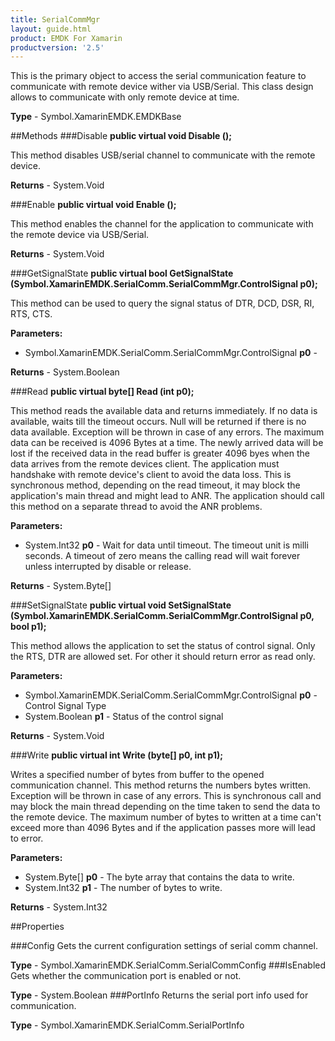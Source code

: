 ```yaml
---
title: SerialCommMgr
layout: guide.html 
product: EMDK For Xamarin 
productversion: '2.5' 
---
```

This is the primary object to access the serial communication feature to communicate with remote device wither via USB/Serial. This class design allows to communicate with only remote device at time.

**Type** - Symbol.XamarinEMDK.EMDKBase

##Methods
###Disable
**public virtual void Disable ();**

This method disables USB/serial channel to communicate with the remote device.


**Returns** - System.Void

###Enable
**public virtual void Enable ();**

This method enables the channel for the application to communicate with the remote device via USB/Serial.


**Returns** - System.Void

###GetSignalState
**public virtual bool GetSignalState (Symbol.XamarinEMDK.SerialComm.SerialCommMgr.ControlSignal p0);**

This method can be used to query the signal status of DTR, DCD, DSR, RI, RTS, CTS.

**Parameters:** 

* Symbol.XamarinEMDK.SerialComm.SerialCommMgr.ControlSignal **p0** - 
        

**Returns** - System.Boolean

###Read
**public virtual byte[] Read (int p0);**

This method reads the available data and returns immediately. If no data is available, waits till the timeout occurs. Null will be returned if there is no data available. Exception will be thrown in case of any errors. The maximum data can be received is 4096 Bytes at a time. The newly arrived data will be lost if the received data in the read buffer is greater 4096 byes when the data arrives from the remote devices client. The application must handshake with remote device's client to avoid the data loss. This is synchronous method, depending on the read timeout, it may block the application's main thread and might lead to ANR. The application should call this method on a separate thread to avoid the ANR problems.

**Parameters:** 

* System.Int32 **p0** - Wait for data until timeout. The timeout unit is milli seconds. A timeout of zero means the calling read will wait forever unless interrupted by disable or release.

**Returns** - System.Byte[]

###SetSignalState
**public virtual void SetSignalState (Symbol.XamarinEMDK.SerialComm.SerialCommMgr.ControlSignal p0, bool p1);**

This method allows the application to set the status of control signal. Only the RTS, DTR are allowed set. For other it should return error as read only.

**Parameters:** 

* Symbol.XamarinEMDK.SerialComm.SerialCommMgr.ControlSignal **p0** - Control Signal Type
* System.Boolean **p1** - Status of the control signal

**Returns** - System.Void

###Write
**public virtual int Write (byte[] p0, int p1);**

Writes a specified number of bytes from buffer to the opened communication channel. This method returns the numbers bytes written. Exception will be thrown in case of any errors. This is synchronous call and may block the main thread depending on the time taken to send the data to the remote device. The maximum number of bytes to written at a time can't exceed more than 4096 Bytes and if the application passes more will lead to error.

**Parameters:** 

* System.Byte[] **p0** - The byte array that contains the data to write.
* System.Int32 **p1** - The number of bytes to write.

**Returns** - System.Int32

##Properties

###Config
Gets the current configuration settings of serial comm channel.

**Type** - Symbol.XamarinEMDK.SerialComm.SerialCommConfig
###IsEnabled
Gets whether the communication port is enabled or not.

**Type** - System.Boolean
###PortInfo
Returns the serial port info used for communication.

**Type** - Symbol.XamarinEMDK.SerialComm.SerialPortInfo


